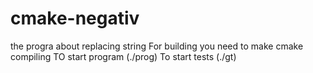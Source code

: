 # cmake-negativ
the progra about replacing string 
For building you need to make cmake compiling 
TO start program (./prog)
To start tests (./gt)
